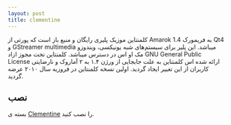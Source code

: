 ```yaml
---
layout: post
title: clementine
---
```

کلمنتاین موزیک پلیری رایگان و منبع باز است که پورتی از Amarok 1.4 به فریمورک Qt4 و GStreamer multimedia میباشد.
این پلیر برای سیستم‌های شبه یونیکسی، ویندوزو مک او اس در دسترس میباشد. کلمنتاین تحت مجوز ازاد GNU General Public License ارائه شده اس
کلمنتاین به علت جابجایی از ورژن ۱.۴ به ۲ آماروک و نارضایتی کاربران از این تغییر ایجاد گردید.
اولین نسخه کلمنتاین در فروزیه سال ۲۰۱۰ عرضه گردید.

## نصب
بسته ی [Clementine](https://www.archlinux.org/packages/?name=Clementine) را نصب کنید.

